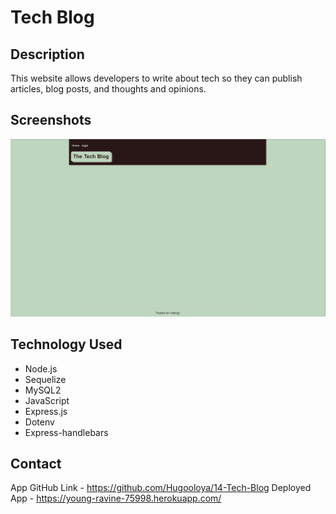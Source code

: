 
# Tech Blog

## Description

This website allows developers to write about tech so they can publish articles, blog posts, and thoughts and opinions.


## Screenshots

![App Screenshot](/ss01.png)

## Technology Used
- Node.js
- Sequelize
- MySQL2
- JavaScript
- Express.js
- Dotenv
- Express-handlebars


## Contact

App GitHub Link - https://github.com/Hugooloya/14-Tech-Blog
Deployed App - https://young-ravine-75998.herokuapp.com/